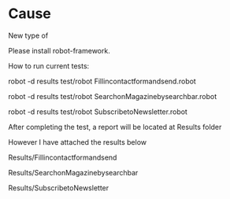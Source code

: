 # Cause
New type of


Please install  robot-framework.


How to run current tests:

robot -d results test/robot Fillincontactformandsend.robot

robot -d results test/robot SearchonMagazinebysearchbar.robot

robot -d results test/robot SubscribetoNewsletter.robot

After completing the test, a report will be located at Results folder

However I have attached the results below

Results/Fillincontactformandsend

Results/SearchonMagazinebysearchbar

Results/SubscribetoNewsletter

